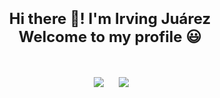 <p align="center">
</p>
<h1 align=center><font size = 5>Hi there 👋! I'm Irving Juárez<br> Welcome to my profile 😃</font></h1>
<br>
<p align='center'>
&nbsp;&nbsp;&nbsp;&nbsp;
  <a href="https://www.linkedin.com/in/irvingdevjuarez/"><img src="https://img.shields.io/badge/linkedin-%230077B5.svg?&style=for-the-badge&logo=linkedin&logoColor=white" /></a>&nbsp;&nbsp;&nbsp;
  &nbsp;
  <a href="https://twitter.com/juarez1_irving"><img src="https://imgr.search.brave.com/z07dur8QL4DuxI-2yW3XYLTu-FaG6XJuUEFEkLcUU8c/fit/1200/1200/ce/1/aHR0cDovLzEwMDBs/b2dvcy5uZXQvd3At/Y29udGVudC91cGxv/YWRzLzIwMTcvMDYv/VHdpdHRlci1Mb2dv/LnBuZw?&style=for-the-badge&logo=platzi&logoColor=white" /></a>&nbsp;&nbsp;&nbsp;&nbsp;
</p>


<!---
IrvingJuarez/IrvingJuarez is a ✨ special ✨ repository because its `README.md` (this file) appears on your GitHub profile.
You can click the Preview link to take a look at your changes.
--->
